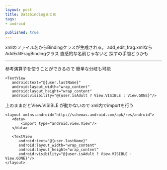 ```yaml
---
layout: post
title: Databindingまとめ
tags:
- android

published: true
---
```


xmlのファイル名からBindingクラスが生成される。
add_edit_frag.xmlなら
AddEditFragBindingクラス
直感的な名前じゃないと
探すの手間どうかも

---

参考演算子を使うことができるので
簡単な分岐も可能

```
<TextView
   android:text="@{user.lastName}"
   android:layout_width="wrap_content"
   android:layout_height="wrap_content"
   android:visibility="@{user.isAdult ? View.VISIBLE : View.GONE}"/>
```

上のままだとView.VISIBLE が動かないので
xml内でimportを行う

```
<layout xmlns:android="http://schemas.android.com/apk/res/android">
   <data>
       <import type="android.view.View"/>
   </data>

   <TextView
      android:text="@{user.lastName}"
      android:layout_width="wrap_content"
      android:layout_height="wrap_content"
      android:visibility="@{user.isAdult ? View.VISIBLE : View.GONE}"/>
</layout>
```
